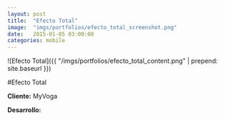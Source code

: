 ```yaml
---
layout:	post
title:	"Efecto Total"
image:	"imgs/portfolios/efecto_total_screenshot.png"
date:   2015-01-05 03:00:00
categories: mobile
---
```

![Efecto Total]({{ "/imgs/portfolios/efecto_total_content.png" | prepend: site.baseurl }})

#Efecto Total

**Cliente:** MyVoga

**Desarrollo:** 